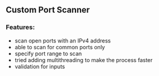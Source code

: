 ## Custom Port Scanner

### Features:
- scan open ports with an IPv4 address
- able to scan for common ports only
- specify port range to scan
- tried adding multithreading to make the process faster
- validation for inputs
